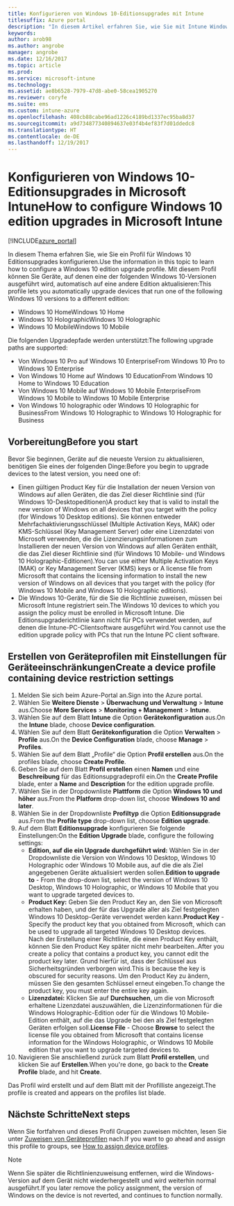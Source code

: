 ```yaml
---
title: Konfigurieren von Windows 10-Editionsupgrades mit Intune
titlesuffix: Azure portal
description: "In diesem Artikel erfahren Sie, wie Sie mit Intune Windows 10-Geräte, die Sie verwalten, auf eine andere Edition aktualisieren."
keywords: 
author: arob98
ms.author: angrobe
manager: angrobe
ms.date: 12/16/2017
ms.topic: article
ms.prod: 
ms.service: microsoft-intune
ms.technology: 
ms.assetid: ae8b6528-7979-47d8-abe0-58cea1905270
ms.reviewer: coryfe
ms.suite: ems
ms.custom: intune-azure
ms.openlocfilehash: 408cb88cabe96ad1226c4189bd1337ec95ba8d37
ms.sourcegitcommit: a9d734877340894637e03f4b4ef83f7d01ddedc8
ms.translationtype: HT
ms.contentlocale: de-DE
ms.lasthandoff: 12/19/2017
---
```

# <a name="how-to-configure-windows-10-edition-upgrades-in-microsoft-intune"></a><span data-ttu-id="6f9fe-103">Konfigurieren von Windows 10-Editionsupgrades in Microsoft Intune</span><span class="sxs-lookup"><span data-stu-id="6f9fe-103">How to configure Windows 10 edition upgrades in Microsoft Intune</span></span>

[!INCLUDE[azure_portal](./includes/azure_portal.md)]

<span data-ttu-id="6f9fe-104">In diesem Thema erfahren Sie, wie Sie ein Profil für Windows 10 Editionsupgrades konfigurieren.</span><span class="sxs-lookup"><span data-stu-id="6f9fe-104">Use the information in this topic to learn how to configure a Windows 10 edition upgrade profile.</span></span> <span data-ttu-id="6f9fe-105">Mit diesem Profil können Sie Geräte, auf denen eine der folgenden Windows 10-Versionen ausgeführt wird, automatisch auf eine andere Edition aktualisieren:</span><span class="sxs-lookup"><span data-stu-id="6f9fe-105">This profile lets you automatically upgrade devices that run one of the following Windows 10 versions to a different edition:</span></span>

- <span data-ttu-id="6f9fe-106">Windows 10 Home</span><span class="sxs-lookup"><span data-stu-id="6f9fe-106">Windows 10 Home</span></span>
- <span data-ttu-id="6f9fe-107">Windows 10 Holographic</span><span class="sxs-lookup"><span data-stu-id="6f9fe-107">Windows 10 Holographic</span></span>
- <span data-ttu-id="6f9fe-108">Windows 10 Mobile</span><span class="sxs-lookup"><span data-stu-id="6f9fe-108">Windows 10 Mobile</span></span>


<span data-ttu-id="6f9fe-109">Die folgenden Upgradepfade werden unterstützt:</span><span class="sxs-lookup"><span data-stu-id="6f9fe-109">The following upgrade paths are supported:</span></span>

- <span data-ttu-id="6f9fe-110">Von Windows 10 Pro auf Windows 10 Enterprise</span><span class="sxs-lookup"><span data-stu-id="6f9fe-110">From Windows 10 Pro to Windows 10 Enterprise</span></span>
- <span data-ttu-id="6f9fe-111">Von Windows 10 Home auf Windows 10 Education</span><span class="sxs-lookup"><span data-stu-id="6f9fe-111">From Windows 10 Home to Windows 10 Education</span></span>
- <span data-ttu-id="6f9fe-112">Von Windows 10 Mobile auf Windows 10 Mobile Enterprise</span><span class="sxs-lookup"><span data-stu-id="6f9fe-112">From Windows 10 Mobile to Windows 10 Mobile Enterprise</span></span>
- <span data-ttu-id="6f9fe-113">Von Windows 10 holographic oder Windows 10 Holographic for Business</span><span class="sxs-lookup"><span data-stu-id="6f9fe-113">From Windows 10 Holographic to Windows 10 Holographic for Business</span></span>


## <a name="before-you-start"></a><span data-ttu-id="6f9fe-114">Vorbereitung</span><span class="sxs-lookup"><span data-stu-id="6f9fe-114">Before you start</span></span>
<span data-ttu-id="6f9fe-115">Bevor Sie beginnen, Geräte auf die neueste Version zu aktualisieren, benötigen Sie eines der folgenden Dinge:</span><span class="sxs-lookup"><span data-stu-id="6f9fe-115">Before you begin to upgrade devices to the latest version, you need one of:</span></span>

- <span data-ttu-id="6f9fe-116">Einen gültigen Product Key für die Installation der neuen Version von Windows auf allen Geräten, die das Ziel dieser Richtlinie sind (für Windows 10-Desktopeditionen)</span><span class="sxs-lookup"><span data-stu-id="6f9fe-116">A product key that is valid to install the new version of Windows on all devices that you target with the policy (for Windows 10 Desktop editions).</span></span> <span data-ttu-id="6f9fe-117">Sie können entweder Mehrfachaktivierungsschlüssel (Multiple Activation Keys, MAK) oder KMS-Schlüssel (Key Management Server) oder eine Lizenzdatei von Microsoft verwenden, die die Lizenzierungsinformationen zum Installieren der neuen Version von Windows auf allen Geräten enthält, die das Ziel dieser Richtlinie sind (für Windows 10 Mobile- und Windows 10 Holographic-Editionen).</span><span class="sxs-lookup"><span data-stu-id="6f9fe-117">You can use either Multiple Activation Keys (MAK) or Key Management Server (KMS) keys or A license file from Microsoft that contains the licensing information to install the new version of Windows on all devices that you target with the policy (for Windows 10 Mobile and Windows 10 Holographic editions).</span></span>
- <span data-ttu-id="6f9fe-118">Die Windows 10-Geräte, für die Sie die Richtlinie zuweisen, müssen bei Microsoft Intune registriert sein.</span><span class="sxs-lookup"><span data-stu-id="6f9fe-118">The Windows 10 devices to which you assign the policy must be enrolled in Microsoft Intune.</span></span> <span data-ttu-id="6f9fe-119">Die Editionsupgraderichtlinie kann nicht für PCs verwendet werden, auf denen die Intune-PC-Clientsoftware ausgeführt wird.</span><span class="sxs-lookup"><span data-stu-id="6f9fe-119">You cannot use the edition upgrade policy with PCs that run the Intune PC client software.</span></span>

## <a name="create-a-device-profile-containing-device-restriction-settings"></a><span data-ttu-id="6f9fe-120">Erstellen von Geräteprofilen mit Einstellungen für Geräteeinschränkungen</span><span class="sxs-lookup"><span data-stu-id="6f9fe-120">Create a device profile containing device restriction settings</span></span>

1. <span data-ttu-id="6f9fe-121">Melden Sie sich beim Azure-Portal an.</span><span class="sxs-lookup"><span data-stu-id="6f9fe-121">Sign into the Azure portal.</span></span>
2. <span data-ttu-id="6f9fe-122">Wählen Sie **Weitere Dienste** > **Überwachung und Verwaltung** > **Intune** aus.</span><span class="sxs-lookup"><span data-stu-id="6f9fe-122">Choose **More Services** > **Monitoring + Management** > **Intune**.</span></span>
3. <span data-ttu-id="6f9fe-123">Wählen Sie auf dem Blatt **Intune** die Option **Gerätekonfiguration** aus.</span><span class="sxs-lookup"><span data-stu-id="6f9fe-123">On the **Intune** blade, choose **Device configuration**.</span></span>
2. <span data-ttu-id="6f9fe-124">Wählen Sie auf dem Blatt **Gerätekonfiguration** die Option **Verwalten** > **Profile** aus.</span><span class="sxs-lookup"><span data-stu-id="6f9fe-124">On the **Device Configuration** blade, choose **Manage** > **Profiles**.</span></span>
3. <span data-ttu-id="6f9fe-125">Wählen Sie auf dem Blatt „Profile“ die Option **Profil erstellen** aus.</span><span class="sxs-lookup"><span data-stu-id="6f9fe-125">On the profiles blade, choose **Create Profile**.</span></span>
4. <span data-ttu-id="6f9fe-126">Geben Sie auf dem Blatt **Profil erstellen** einen **Namen** und eine **Beschreibung** für das Editionsupgradeprofil ein.</span><span class="sxs-lookup"><span data-stu-id="6f9fe-126">On the **Create Profile** blade, enter a **Name** and **Description** for the edition upgrade profile.</span></span>
5. <span data-ttu-id="6f9fe-127">Wählen Sie in der Dropdownliste **Plattform** die Option **Windows 10 und höher** aus.</span><span class="sxs-lookup"><span data-stu-id="6f9fe-127">From the **Platform** drop-down list, choose **Windows 10 and later**.</span></span>
6. <span data-ttu-id="6f9fe-128">Wählen Sie in der Dropdownliste **Profiltyp** die Option **Editionsupgrade** aus.</span><span class="sxs-lookup"><span data-stu-id="6f9fe-128">From the **Profile type** drop-down list, choose **Edition upgrade**.</span></span>
7. <span data-ttu-id="6f9fe-129">Auf dem Blatt **Editionsupgrade** konfigurieren Sie folgende Einstellungen:</span><span class="sxs-lookup"><span data-stu-id="6f9fe-129">On the **Edition Upgrade** blade, configure the following settings:</span></span>
    - <span data-ttu-id="6f9fe-130">**Edition, auf die ein Upgrade durchgeführt wird:** Wählen Sie in der Dropdownliste die Version von Windows 10 Desktop, Windows 10 Holographic oder Windows 10 Mobile aus, auf die die als Ziel angegebenen Geräte aktualisiert werden sollen.</span><span class="sxs-lookup"><span data-stu-id="6f9fe-130">**Edition to upgrade to** - From the drop-down list, select the version of Windows 10 Desktop, Windows 10 Holographic, or Windows 10 Mobile that you want to upgrade targeted devices to.</span></span>
    - <span data-ttu-id="6f9fe-131">**Product Key:** Geben Sie den Product Key an, den Sie von Microsoft erhalten haben, und der für das Upgrade aller als Ziel festgelegten Windows 10 Desktop-Geräte verwendet werden kann.</span><span class="sxs-lookup"><span data-stu-id="6f9fe-131">**Product Key** - Specify the product key that you obtained from Microsoft, which can be used to upgrade all targeted Windows 10 Desktop devices.</span></span><br><span data-ttu-id="6f9fe-132">Nach der Erstellung einer Richtlinie, die einen Product Key enthält, können Sie den Product Key später nicht mehr bearbeiten.</span><span class="sxs-lookup"><span data-stu-id="6f9fe-132">.After you create a policy that contains a product key, you cannot edit the product key later.</span></span> <span data-ttu-id="6f9fe-133">Grund hierfür ist, dass der Schlüssel aus Sicherheitsgründen verborgen wird.</span><span class="sxs-lookup"><span data-stu-id="6f9fe-133">This is because the key is obscured for security reasons.</span></span> <span data-ttu-id="6f9fe-134">Um den Product Key zu ändern, müssen Sie den gesamten Schlüssel erneut eingeben.</span><span class="sxs-lookup"><span data-stu-id="6f9fe-134">To change the product key, you must enter the entire key again.</span></span>
    - <span data-ttu-id="6f9fe-135">**Lizenzdatei:** Klicken Sie auf **Durchsuchen**, um die von Microsoft erhaltene Lizenzdatei auszuwählen, die Lizenzinformationen für die Windows Holographic-Edition oder für die Windows 10 Mobile-Edition enthält, auf die das Upgrade bei den als Ziel festgelegten Geräten erfolgen soll.</span><span class="sxs-lookup"><span data-stu-id="6f9fe-135">**License File** - Choose **Browse** to select the license file you obtained from Microsoft that contains license information for the Windows Holographic, or Windows 10 Mobile edition that you want to upgrade targeted devices to.</span></span>
8. <span data-ttu-id="6f9fe-136">Navigieren Sie anschließend zurück zum Blatt **Profil erstellen**, und klicken Sie auf **Erstellen**.</span><span class="sxs-lookup"><span data-stu-id="6f9fe-136">When you're done, go back to the **Create Profile** blade, and hit **Create**.</span></span>

<span data-ttu-id="6f9fe-137">Das Profil wird erstellt und auf dem Blatt mit der Profilliste angezeigt.</span><span class="sxs-lookup"><span data-stu-id="6f9fe-137">The profile is created and appears on the profiles list blade.</span></span>

## <a name="next-steps"></a><span data-ttu-id="6f9fe-138">Nächste Schritte</span><span class="sxs-lookup"><span data-stu-id="6f9fe-138">Next steps</span></span>

<span data-ttu-id="6f9fe-139">Wenn Sie fortfahren und dieses Profil Gruppen zuweisen möchten, lesen Sie unter [Zuweisen von Geräteprofilen](device-profile-assign.md) nach.</span><span class="sxs-lookup"><span data-stu-id="6f9fe-139">If you want to go ahead and assign this profile to groups, see [How to assign device profiles](device-profile-assign.md).</span></span>

>[!NOTE]
><span data-ttu-id="6f9fe-140">Wenn Sie später die Richtlinienzuweisung entfernen, wird die Windows-Version auf dem Gerät nicht wiederhergestellt und wird weiterhin normal ausgeführt.</span><span class="sxs-lookup"><span data-stu-id="6f9fe-140">If you later remove the policy assignment, the version of Windows on the device is not reverted, and continues to function normally.</span></span>

